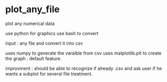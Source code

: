 # plot_any_file
plot any numerical data

use python for graphics use bash to convert

input : any file and convert it into csv

uses numpy to generate the varaible from csv
uses matplotlib.plt to create the graph : default feature.

improvment : should be able to recognize if already .csv and ask user if he wants a subplot for several file treatment. 
